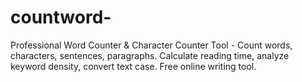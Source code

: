 # countword-
Professional Word Counter &amp; Character Counter Tool - Count words, characters, sentences, paragraphs. Calculate reading time, analyze keyword density, convert text case. Free online writing tool.
